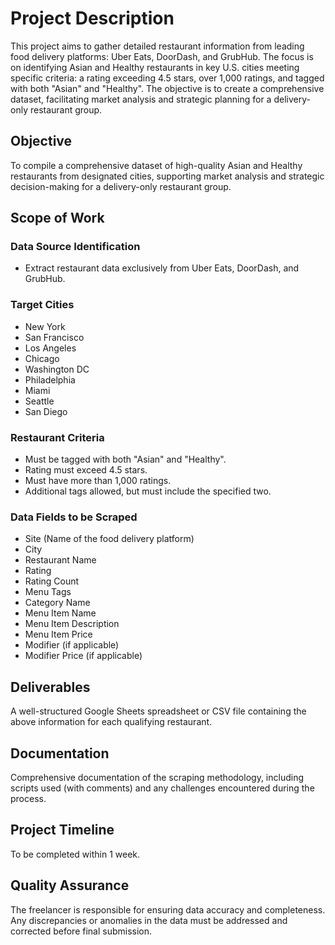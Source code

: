 # Project Description

This project aims to gather detailed restaurant information from leading food delivery platforms: Uber Eats, DoorDash, and GrubHub. The focus is on identifying Asian and Healthy restaurants in key U.S. cities meeting specific criteria: a rating exceeding 4.5 stars, over 1,000 ratings, and tagged with both "Asian" and "Healthy". The objective is to create a comprehensive dataset, facilitating market analysis and strategic planning for a delivery-only restaurant group.

## Objective

To compile a comprehensive dataset of high-quality Asian and Healthy restaurants from designated cities, supporting market analysis and strategic decision-making for a delivery-only restaurant group.

## Scope of Work

### Data Source Identification
- Extract restaurant data exclusively from Uber Eats, DoorDash, and GrubHub.

### Target Cities
- New York
- San Francisco
- Los Angeles
- Chicago
- Washington DC
- Philadelphia
- Miami
- Seattle
- San Diego

### Restaurant Criteria
- Must be tagged with both "Asian" and "Healthy".
- Rating must exceed 4.5 stars.
- Must have more than 1,000 ratings.
- Additional tags allowed, but must include the specified two.

### Data Fields to be Scraped
- Site (Name of the food delivery platform)
- City
- Restaurant Name
- Rating
- Rating Count
- Menu Tags
- Category Name
- Menu Item Name
- Menu Item Description
- Menu Item Price
- Modifier (if applicable)
- Modifier Price (if applicable)

## Deliverables

A well-structured Google Sheets spreadsheet or CSV file containing the above information for each qualifying restaurant.

## Documentation

Comprehensive documentation of the scraping methodology, including scripts used (with comments) and any challenges encountered during the process.

## Project Timeline

To be completed within 1 week.

## Quality Assurance

The freelancer is responsible for ensuring data accuracy and completeness. Any discrepancies or anomalies in the data must be addressed and corrected before final submission.
